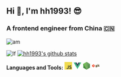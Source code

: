 ## Hi 👋, I'm hh1993! 😎
### A frontend engineer from China 🇨🇳

![am](https://count.getloli.com/get/@:hanhui)

![lf](https://media1.tenor.com/images/50c5f1847013012ee0f25f67fdddb8d9/tenor.gif?itemid=15799964)
[![hh1993's github stats](https://github-readme-stats.vercel.app/api?username=hh1993)](https://github.com/hh1993/github-readme-stats)


**Languages and Tools:**
<code><img height="20" src="https://raw.githubusercontent.com/github/explore/80688e429a7d4ef2fca1e82350fe8e3517d3494d/topics/javascript/javascript.png"></code>
<code><img height="20" src="https://raw.githubusercontent.com/github/explore/80688e429a7d4ef2fca1e82350fe8e3517d3494d/topics/vue/vue.png"></code>
<code><img height="20" src="https://raw.githubusercontent.com/github/explore/80688e429a7d4ef2fca1e82350fe8e3517d3494d/topics/nodejs/nodejs.png"></code>
<code><img height="20" src="https://raw.githubusercontent.com/github/explore/80688e429a7d4ef2fca1e82350fe8e3517d3494d/topics/git/git.png"></code>